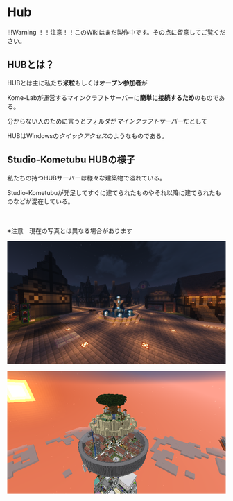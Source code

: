 # Hub

!!!Warning
    ！！注意！！このWikiはまだ製作中です。その点に留意してご覧ください。

## HUBとは？

HUBとは主に私たち**米粒**もしくは**オープン参加者**が

Kome-Labが運営するマインクラフトサーバーに**簡単に接続するため**のものである。

分からない人のために言うとフォルダが*マインクラフトサーバー*だとして

HUBはWindowsの*クイックアクセス*のようなものである。

## Studio-Kometubu HUBの様子

私たちの持つHUBサーバーは様々な建築物で溢れている。

Studio-Kometubuが発足してすぐに建てられたものやそれ以降に建てられたものなどが混在している。
</br></br></br>

※注意　現在の写真とは異なる場合があります

![HUB中央広場](./image/hub中央.png)

![HUB上空広場](./image/hubrapyuta.png)
